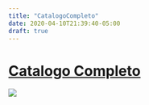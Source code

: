 ```yaml
---
title: "CatalogoCompleto"
date: 2020-04-10T21:39:40-05:00
draft: true
---
```


# [Catalogo Completo](/documents/catalogoColombia.pdf)
[![](/images/catalogo2.png )](/documents/catalogoCompleto.pdf)